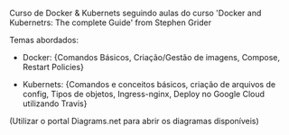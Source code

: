 Curso de Docker & Kubernets seguindo aulas do curso 'Docker and Kubernetrs: The complete Guide' from Stephen Grider

Temas abordados:

* Docker: {Comandos Básicos, Criação/Gestão de imagens, Compose, Restart Policies}

* Kubernets: {Comandos e conceitos básicos, criação de arquivos de config, Tipos de objetos, Ingress-nginx, Deploy no Google Cloud utilizando Travis}


(Utilizar o portal Diagrams.net para abrir os diagramas disponíveis)